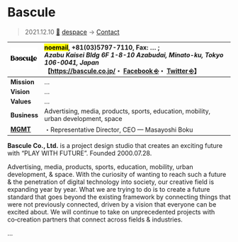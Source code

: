 # Bascule
> 2021.12.10 [🚀](../../index/index.md) [despace](../index.md) → [Contact](../contact.md)

|[![](../f/contact/b/bascule_logo1_thumb.png)](../f/contact/b/bascule_logo1.png)|<mark>noemail</mark>, +81(03)5797-7110, Fax: … ;<br> *Azabu Kaisei Bldg 6F 1-8-10 Azabudai, Minato-ku, Tokyo 106-0041, Japan*<br> 【<https://bascule.co.jp/>・ [Facebook ⎆](https://www.facebook.com/BasculeInc)・ [Twitter ⎆](https://twitter.com/bascule_inc)】|
|:--|:--|
|**Mission**|…|
|**Vision**|…|
|**Values**|…|
|**Business**|Advertising, media, products, sports, education, mobility, urban development, space|
|**[MGMT](../mgmt.md)**|・Representative Director, CEO — Masayoshi Boku|

**Bascule Co., Ltd.** is a project design studio that creates an exciting future with “PLAY WITH FUTURE”. Founded 2000.07.28.

Advertising, media, products, sports, education, mobility, urban development, & space. With the curiosity of wanting to reach such a future & the penetration of digital technology into society, our creative field is expanding year by year. What we are trying to do is to create a future standard that goes beyond the existing framework by connecting things that were not previously connected, driven by a vision that everyone can be excited about. We will continue to take on unprecedented projects with co‑creation partners that connect across fields & industries.

<p style="page-break-after:always"> </p>

…
